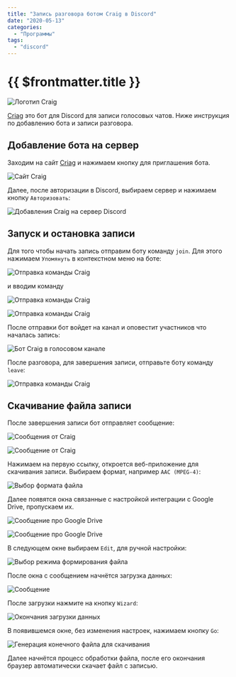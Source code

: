 ```yaml
---
title: "Запись разговора ботом Craig в Discord"
date: "2020-05-13"
categories: 
  - "Программы"
tags: 
  - "discord"
---
```


# {{ $frontmatter.title }}

![Логотип Craig](images/ciag_00.png)

[Criag](https://craig.chat/home/) это бот для Discord для записи голосовых чатов. Ниже инструкция по добавлению бота и записи разговора.

## Добавление бота на сервер

Заходим на сайт [Criag](https://craig.chat/home/) и нажимаем кнопку для приглашения бота. 

![Сайт Craig](images/ciag_add_01.png)

Далее, после авторизации в Discord, выбираем сервер и нажимаем кнопку `Авторизовать`:

![Добавления Craig на сервер Discord](images/ciag_add_02.png)

## Запуск и остановка записи

Для того чтобы начать запись отправим боту команду `join`. Для этого нажимаем `Упомянуть` в контекстном меню на боте:

![Отправка команды Craig](images/ciag_add_03.png)

и вводим команду

![Отправка команды Craig](images/ciag_add_04.png)

![Отправка команды Craig](images/ciag_add_05.png)

После отправки бот войдет на канал и оповестит участников что началась запись:

![Бот Craig в голосовом канале](images/ciag_add_06.png)

После разговора, для завершения записи, отправьте боту команду `leave`:

![Отправка команды Craig](images/ciag_add_07.png)

## Скачивание файла записи

После завершения записи бот отправляет сообщение:

![Сообщения от Craig](images/ciag_01.png)

![Сообщение от Craig](images/ciag_02.png)

Нажимаем на первую ссылку, откроется веб-приложение для скачивания записи. Выбираем формат, например `AAC (MPEG-4)`:

![Выбор формата файла](images/ciag_03.png)

Далее появятся окна связанные с настройкой интеграции с Google Drive, пропускаем их.

![Сообщение про Google Drive](images/ciag_04.png)

![Сообщение про Google Drive](images/ciag_05.png)

В следующем окне выбираем `Edit`, для ручной настройки:

![Выбор режима формирования файла](images/ciag_06.png)

После окна с сообщением начнётся загрузка данных:

![Сообщение](images/ciag_07.png)

После загрузки нажмите на кнопку `Wizard`:

![Окончания загрузки данных](images/ciag_08.png)

В появившемся окне, без изменения настроек, нажимаем кнопку `Go`:

![Генерация конечного файла для скачивания](images/ciag_09.png) 

Далее начнётся процесс обработки файла, после его окончания браузер автоматически скачает файл с записью.

